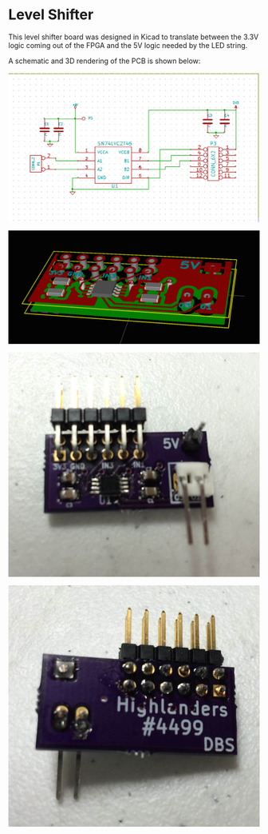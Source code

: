 Level Shifter
=============

This level shifter board was designed in Kicad to translate between the 3.3V logic
coming out of the FPGA and the 5V logic needed by the LED string.

A schematic and 3D rendering of the PCB is shown below:

![Level Shifter Schematic](images/schematic.png)

![Level Shifter PCB](images/3d_render.png)

![Front of PCB](images/front.jpg)

![Back of PCB](images/back.jpg)

